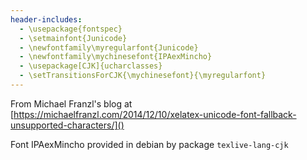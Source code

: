 ```yaml
---
header-includes:
  - \usepackage{fontspec}
  - \setmainfont{Junicode}
  - \newfontfamily\myregularfont{Junicode}
  - \newfontfamily\mychinesefont{IPAexMincho}
  - \usepackage[CJK]{ucharclasses}
  - \setTransitionsForCJK{\mychinesefont}{\myregularfont}
---
```

From Michael Franzl's blog at
[https://michaelfranzl.com/2014/12/10/xelatex-unicode-font-fallback-unsupported-characters/]()

Font IPAexMincho provided in debian by package `texlive-lang-cjk`

